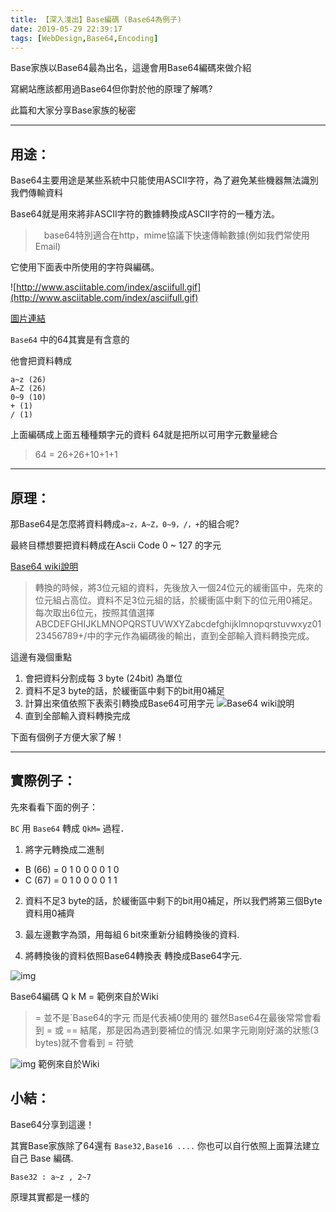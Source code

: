 ```yaml
---
title: 【深入淺出】Base編碼 (Base64為例子)
date: 2019-05-29 22:39:17
tags: [WebDesign,Base64,Encoding]
---
```

Base家族以Base64最為出名，這邊會用Base64編碼來做介紹

寫網站應該都用過Base64但你對於他的原理了解嗎?

此篇和大家分享Base家族的秘密

-----

## 用途：

Base64主要用途是某些系統中只能使用ASCII字符，為了避免某些機器無法識別我們傳輸資料

Base64就是用來將非ASCII字符的數據轉換成ASCII字符的一種方法。

>　base64特別適合在http，mime協議下快速傳輸數據(例如我們常使用 Email)

它使用下面表中所使用的字符與編碼。

![http://www.asciitable.com/index/asciifull.gif](http://www.asciitable.com/index/asciifull.gif)

[圖片連結](http://www.asciitable.com/)


`Base64` 中的64其實是有含意的

他會把資料轉成

    a~z (26)
    A~Z (26)
    0~9 (10)
    + (1)
    / (1)
上面編碼成上面五種種類字元的資料 64就是把所以可用字元數量總合

> 64 = 26+26+10+1+1

-----

## 原理：

那Base64是怎麼將資料轉成`a~z，A~Z，0~9，/，+`的組合呢?

最終目標想要把資料轉成在Ascii Code 0 ~ 127 的字元

[Base64 wiki說明](https://zh.wikipedia.org/wiki/Base64)

> 轉換的時候，將3位元組的資料，先後放入一個24位元的緩衝區中，先來的位元組占高位。資料不足3位元組的話，於緩衝區中剩下的位元用0補足。每次取出6位元，按照其值選擇ABCDEFGHIJKLMNOPQRSTUVWXYZabcdefghijklmnopqrstuvwxyz0123456789+/中的字元作為編碼後的輸出，直到全部輸入資料轉換完成。

這邊有幾個重點

1. 會把資料分割成每 3 byte (24bit) 為單位
2. 資料不足3 byte的話，於緩衝區中剩下的bit用0補足
3. 計算出來值依照下表索引轉換成Base64可用字元 ![Base64 wiki說明](http://i.imgur.com/4wh9OVF.png)
4. 直到全部輸入資料轉換完成

下面有個例子方便大家了解！

-----

## 實際例子：
先來看看下面的例子：

`BC` 用 `Base64` 轉成 `QkM=` 過程．

1. 將字元轉換成二進制

* B (66) = 0    1    0    0    0    0    1    0
* C (67) = 0    1    0    0    0    0    1    1

2. 資料不足3 byte的話，於緩衝區中剩下的bit用0補足，所以我們將第三個Byte資料用0補齊

3. 最左邊數字為頭，用每組６bit來重新分組轉換後的資料.

4. 將轉換後的資料依照Base64轉換表 轉換成Base64字元.

![img](/images/Base64_1.PNG)

Base64編碼	Q	k	M	=
範例來自於Wiki

> = 並不是`Base64的字元 而是代表補0使用的
雖然Base64在最後常常會看到 = 或 == 結尾，那是因為遇到要補位的情況.如果字元剛剛好滿的狀態(3 bytes)就不會看到 = 符號

![img](/images/Base64_2.PNG)
範例來自於Wiki

## 小結：

Base64分享到這邊！

其實Base家族除了64還有 `Base32,Base16 ....` 你也可以自行依照上面算法建立自己 Base 編碼.

`Base32 : a~z , 2~7`

原理其實都是一樣的